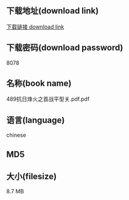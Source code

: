 ## 下载地址(download link)
[下载链接 download link](https://tutu365.netlify.app/?s=489%E6%8A%97%E6%97%A5%E7%83%BD%E7%81%AB%E4%B9%8B%E9%A6%96%E6%88%98%E5%B9%B3%E5%9E%8B%E5%85%B3.pdf)

## 下载密码(download password)
8078

## 名称(book name)
489抗日烽火之首战平型关.pdf.pdf

## 语言(language)
chinese

## MD5


## 大小(filesize)
8.7 MB
